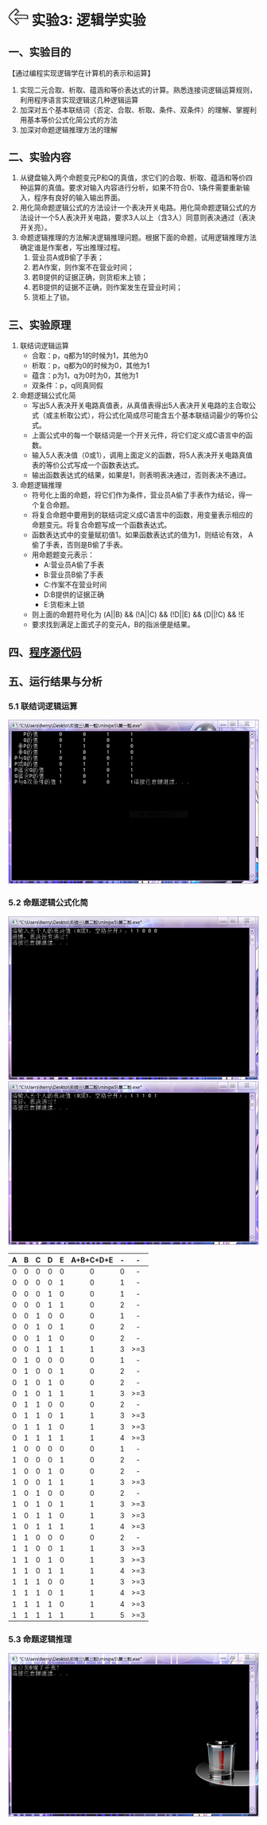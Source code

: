 # [<img style="width:40px;transform:rotate(180deg);" src="../../../assets/image/back.jpg"/>](../index.md) 实验3: 逻辑学实验

## 一、实验目的

【通过编程实现逻辑学在计算机的表示和运算】

1. 实现二元合取、析取、蕴涵和等价表达式的计算。熟悉连接词逻辑运算规则，利用程序语言实现逻辑这几种逻辑运算
2. 加深对五个基本联结词（否定、合取、析取、条件、双条件）的理解、掌握利用基本等价公式化简公式的方法
3. 加深对命题逻辑推理方法的理解

## 二、实验内容

1. 从键盘输入两个命题变元P和Q的真值，求它们的合取、析取、蕴涵和等价四种运算的真值。要求对输入内容进行分析，如果不符合0、1条件需要重新输入，程序有良好的输入输出界面。
2. 用化简命题逻辑公式的方法设计一个表决开关电路。用化简命题逻辑公式的方法设计一个5人表决开关电路，要求3人以上（含3人）同意则表决通过（表决开关亮）。
3. 命题逻辑推理的方法解决逻辑推理问题。根据下面的命题，试用逻辑推理方法确定谁是作案者，写出推理过程。
   1. 营业员A或B偷了手表；
   2. 若A作案，则作案不在营业时间；
   3. 若B提供的证据正确，则货柜末上锁；
   4. 若B提供的证据不正确，则作案发生在营业时间；
   5. 货柜上了锁。

## 三、实验原理

1. 联结词逻辑运算
   * 合取：p，q都为1的时候为1，其他为0
   * 析取：p，q都为0的时候为0，其他为1
   * 蕴含：p为1，q为0时为0，其他为1
   * 双条件：p，q同真同假
2. 命题逻辑公式化简
   * 写出5人表决开关电路真值表，从真值表得出5人表决开关电路的主合取公式（或主析取公式），将公式化简成尽可能含五个基本联结词最少的等价公式。
   * 上面公式中的每一个联结词是一个开关元件，将它们定义成C语言中的函数。
   * 输入5人表决值（0或1），调用上面定义的函数，将5人表决开关电路真值表的等价公式写成一个函数表达式。
   * 输出函数表达式的结果，如果是1，则表明表决通过，否则表决不通过。
3. 命题逻辑推理
   * 符号化上面的命题，将它们作为条件，营业员A偷了手表作为结论，得一个复合命题。
   * 将复合命题中要用到的联结词定义成C语言中的函数，用变量表示相应的命题变元。将复合命题写成一个函数表达式。
   * 函数表达式中的变量赋初值1。如果函数表达式的值为1，则结论有效， A偷了手表，否则是B偷了手表。
   * 用命题题变元表示：
     * A:营业员A偷了手表
     * B:营业员B偷了手表
     * C:作案不在营业时间
     * D:B提供的证据正确
     * E:货柜末上锁
   * 则上面的命题符号化为 (A||B) && (!A||C) && (!D||E) && (D||!C) && !E
   * 要求找到满足上面式子的变元A，B的指派便是结果。

## 四、[程序源代码](../../code/index.md)

## 五、运行结果与分析

### 5.1 联结词逻辑运算

<center>
    <img src="../image/experiment/1.3.1.png"/></br>
</center>

### 5.2 命题逻辑公式化简

<center>
    <img src="../image/experiment/1.3.2.png"/></br>
    <img src="../image/experiment/1.3.3.png"/></br>
</center>

|A|B|C|D|E|A+B+C+D+E|-|-|
|:-:|:-:|:-:|:-:|:-:|:-:|:-:|:-:|
|0|0|0|0|0|0|0|-|
|0|0|0|0|1|0|1|-|
|0|0|0|1|0|0|1|-|
|0|0|0|1|1|0|2|-|
|0|0|1|0|0|0|1|-|
|0|0|1|0|1|0|2|-|
|0|0|1|1|0|0|2|-|
|0|0|1|1|1|1|3|>=3|
|0|1|0|0|0|0|1|-|
|0|1|0|0|1|0|2|-|
|0|1|0|1|0|0|2|-|
|0|1|0|1|1|1|3|>=3|
|0|1|1|0|0|0|2|-|
|0|1|1|0|1|1|3|>=3|
|0|1|1|1|0|1|3|>=3|
|0|1|1|1|1|1|4|>=3|
|1|0|0|0|0|0|1|-|
|1|0|0|0|1|0|2|-|
|1|0|0|1|0|0|2|-|
|1|0|0|1|1|1|3|>=3|
|1|0|1|0|0|0|2|-|
|1|0|1|0|1|1|3|>=3|
|1|0|1|1|0|1|3|>=3|
|1|0|1|1|1|1|4|>=3|
|1|1|0|0|0|0|2|-|
|1|1|0|0|1|1|3|>=3|
|1|1|0|1|0|1|3|>=3|
|1|1|0|1|1|1|4|>=3|
|1|1|1|0|0|1|3|>=3|
|1|1|1|0|1|1|4|>=3|
|1|1|1|1|0|1|4|>=3|
|1|1|1|1|1|1|5|>=3|


### 5.3 命题逻辑推理

<center>
    <img src="../image/experiment/1.3.4.png"/></br>
</center>
